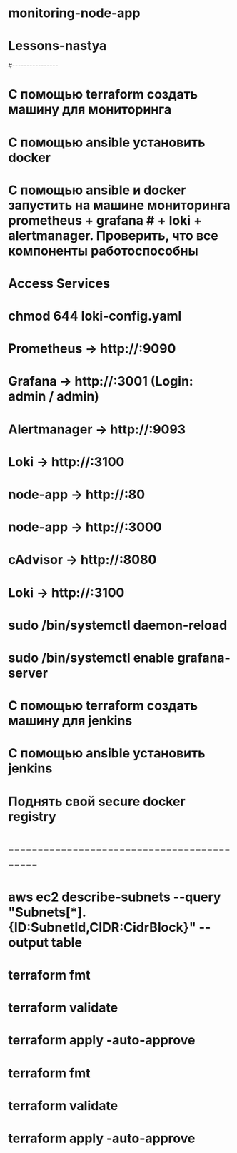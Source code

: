# monitoring-node-app
# Lessons-nastya
#----------------
# С помощью terraform создать машину для мониторинга
# С помощью ansible установить docker
# С помощью ansible и docker запустить на машине мониторинга prometheus + grafana # + loki + alertmanager. Проверить, что все компоненты работоспособны
# 
# Access Services
# 
# chmod 644 loki-config.yaml
#
# Prometheus → http://<server-ip>:9090
# Grafana → http://<server-ip>:3001 (Login: admin / admin)
# Alertmanager → http://<server-ip>:9093
# Loki → http://<server-ip>:3100
# node-app → http://<server-ip>:80
# node-app → http://<server-ip>:3000
# cAdvisor → http://<server-ip>:8080
# Loki → http://<server-ip>:3100

#
# sudo /bin/systemctl daemon-reload
# sudo /bin/systemctl enable grafana-server

#
# С помощью terraform создать машину для jenkins
# С помощью ansible установить jenkins
# Поднять свой secure docker registry
#
# -------------------------------------------
# aws ec2 describe-subnets --query "Subnets[*].{ID:SubnetId,CIDR:CidrBlock}" --output table
#
# terraform fmt
# terraform validate
# terraform apply -auto-approve
#
# terraform fmt
# terraform validate
# terraform apply -auto-approve

